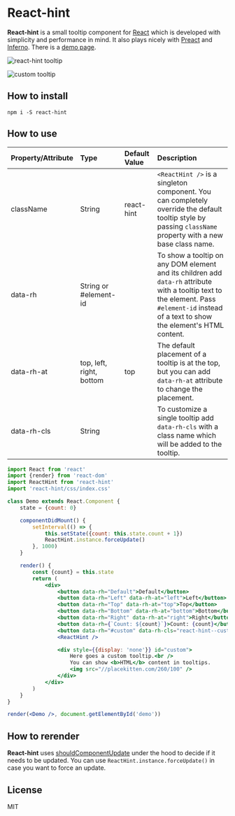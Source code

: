 React-hint
==========
**React-hint** is a small tooltip component for [React](https://github.com/facebook/react) which is developed with simplicity and performance in mind. It also plays nicely with [Preact](https://github.com/developit/preact) and [Inferno](https://github.com/trueadm/inferno). There is a [demo page](https://slmgc.github.io/react-hint/).

![react-hint tooltip](https://raw.githubusercontent.com/slmgc/react-hint/master/demo/react-hint.gif)

![custom tooltip](https://raw.githubusercontent.com/slmgc/react-hint/master/demo/custom-tooltip.png)

How to install
--------------
```
npm i -S react-hint
```

How to use
----------
Property/Attribute|Type|Default Value|Description
:---|:---|:---|:---
className|String|react-hint|`<ReactHint />` is a singleton component. You can completely override the default tooltip style by passing `className` property with a new base class name.
data-rh|String or #element-id||To show a tooltip on any DOM element and its children add `data-rh` attribute with a tooltip text to the element. Pass `#element-id` instead of a text to show the element's HTML content.
data-rh-at|top, left, right, bottom|top|The default placement of a tooltip is at the top, but you can add `data-rh-at` attribute to change the placement.
data-rh-cls|String||To customize a single tooltip add `data-rh-cls` with a class name which will be added to the tooltip.

```jsx
import React from 'react'
import {render} from 'react-dom'
import ReactHint from 'react-hint'
import 'react-hint/css/index.css'

class Demo extends React.Component {
	state = {count: 0}

	componentDidMount() {
		setInterval(() => {
			this.setState({count: this.state.count + 1})
			ReactHint.instance.forceUpdate()
		}, 1000)
	}

	render() {
		const {count} = this.state
		return (
			<div>
				<button data-rh="Default">Default</button>
				<button data-rh="Left" data-rh-at="left">Left</button>
				<button data-rh="Top" data-rh-at="top">Top</button>
				<button data-rh="Bottom" data-rh-at="bottom">Bottom</button>
				<button data-rh="Right" data-rh-at="right">Right</button>
				<button data-rh={`Count: ${count}`}>Count: {count}</button>
				<button data-rh="#custom" data-rh-cls="react-hint--custom">Custom</button>
				<ReactHint />

				<div style={{display: 'none'}} id="custom">
					Here goes a custom tooltip.<br />
					You can show <b>HTML</b> content in tooltips.
					<img src="//placekitten.com/260/100" />
				</div>
			</div>
		)
	}
}

render(<Demo />, document.getElementById('demo'))
```

How to rerender
---------------
**React-hint** uses [shouldComponentUpdate](https://facebook.github.io/react/docs/component-specs.html#updating-shouldcomponentupdate) under the hood to decide if it needs to be updated. You can use `ReactHint.instance.forceUpdate()` in case you want to force an update.

License
-------
MIT